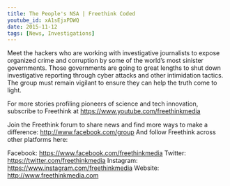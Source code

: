 ```yaml
---
title: The People's NSA | Freethink Coded
youtube_id: xA1sEjxPDWQ
date: 2015-11-12
tags: [News, Investigations]
---
```


Meet the hackers who are working with investigative journalists to expose organized crime and corruption by some of the world’s most sinister governments. Those governments are going to great lengths to shut down investigative reporting through cyber attacks and other intimidation tactics. The group must remain vigilant to ensure they can help the truth come to light.


For more stories profiling pioneers of science and tech innovation, subscribe to Freethink at <https://www.youtube.com/freethinkmedia>

Join the Freethink forum to share news and find more ways to make a difference: <http://www.facebook.com/group>
And follow Freethink across other platforms here:

Facebook: <https://www.facebook.com/freethinkmedia>
Twitter: <https://twitter.com/freethinkmedia>
Instagram: <https://www.instagram.com/freethinkmedia>
Website: <http://www.freethinkmedia.com>
